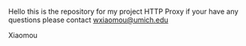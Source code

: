 Hello
this is the repository for my project HTTP Proxy
if your have any questions please contact wxiaomou@umich.edu

Xiaomou

